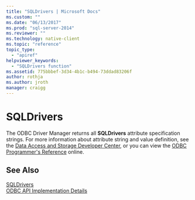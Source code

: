 ```yaml
---
title: "SQLDrivers | Microsoft Docs"
ms.custom: ""
ms.date: "06/13/2017"
ms.prod: "sql-server-2014"
ms.reviewer: ""
ms.technology: native-client
ms.topic: "reference"
topic_type: 
  - "apiref"
helpviewer_keywords: 
  - "SQLDrivers function"
ms.assetid: 775bbbef-3d34-4b1c-b494-73ddad83206f
author: rothja
ms.author: jroth
manager: craigg
---
```

# SQLDrivers
  The ODBC Driver Manager returns all **SQLDrivers** attribute specification strings. For more information about attribute string and value definition, see the [Data Access and Storage Developer Center](https://go.microsoft.com/fwlink/?LinkId=4173), or you can view the [ODBC Programmer's Reference](https://go.microsoft.com/fwlink/?LinkId=45250) online.  
  
## See Also  
 [SQLDrivers](https://go.microsoft.com/fwlink/?LinkId=59341)   
 [ODBC API Implementation Details](odbc-api-implementation-details.md)  
  
  
